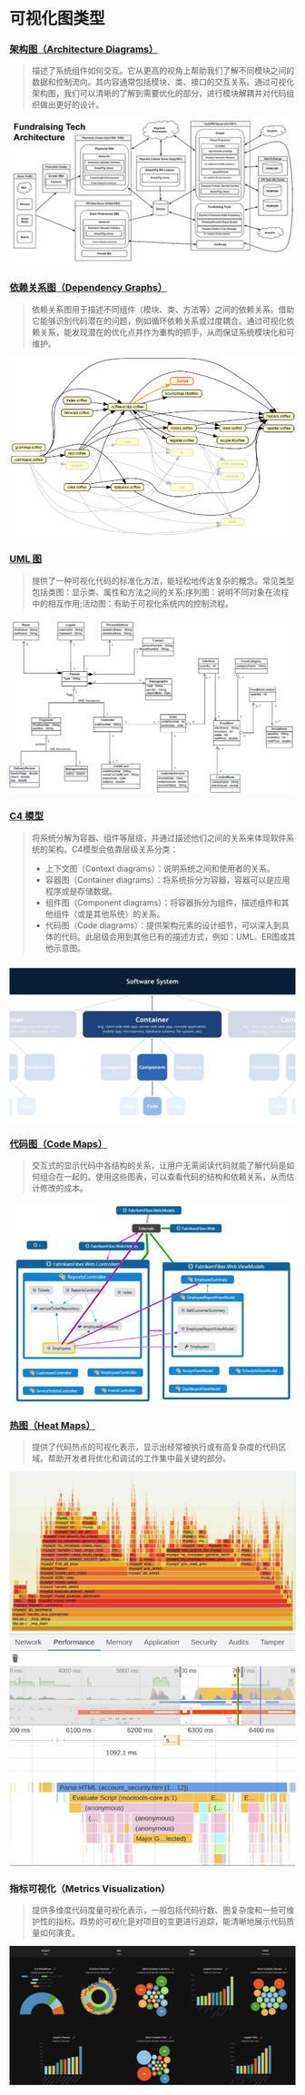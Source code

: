 # 可视化图类型

### [架构图（Architecture Diagrams）](https://zh.wikipedia.org/wiki/%E7%B3%BB%E7%BB%9F%E5%85%B3%E7%B3%BB%E5%9B%BE)
> 描述了系统组件如何交互。它从更高的视角上帮助我们了解不同模块之间的数据和控制流向。其内容通常包括模块、类、接口的交互关系。通过可视化架构图，我们可以清晰的了解到需要优化的部分，进行模块解耦并对代码组织做出更好的设计。

![Architecture Diagrams](../imgs/graphs/image-1.png)

### [依赖关系图（Dependency Graphs）](https://en.wikipedia.org/wiki/Dependency_graph)
> 依赖关系图用于描述不同组件（模块、类、方法等）之间的依赖关系。借助它能够识别代码潜在的问题，例如循环依赖关系或过度耦合。通过可视化依赖关系，能发现潜在的优化点并作为重构的抓手，从而保证系统模块化和可维护。

![Dependency Graphs](../imgs/graphs/image.png)

### [UML 图](https://en.wikipedia.org/wiki/Unified_Modeling_Language)
> 提供了一种可视化代码的标准化方法，能轻松地传达复杂的概念。常见类型包括类图：显示类、属性和方法之间的关系;序列图：说明不同对象在流程中的相互作用;活动图：有助于可视化系统内的控制流程。

![UML类图](../imgs/graphs/image-2.png)

### [C4 模型](https://en.wikipedia.org/wiki/C4_model)
> 将系统分解为容器、组件等层级，并通过描述他们之间的关系来体现软件系统的架构。C4模型会依靠层级关系分类：
> - 上下文图（Context diagrams）：说明系统之间和使用者的关系。
> - 容器图（Container diagrams）：将系统拆分为容器，容器可以是应用程序或是存储数据。
> - 组件图（Component diagrams）：将容器拆分为组件，描述组件和其他组件（或是其他系统）的关系。
> - 代码图（Code diagrams）：提供架构元素的设计细节，可以深入到具体的代码。此层级会用到其他已有的描述方式，例如：UML、ER图或其他示意图。

![C4模型](../imgs/graphs/image-3.png)

### [代码图（Code Maps）](https://learn.microsoft.com/en-us/visualstudio/modeling/map-dependencies-across-your-solutions?view=vs-2022)
> 交互式的显示代码中各结构的关系，让用户无需阅读代码就能了解代码是如何组合在一起的。使用这些图表，可以查看代码的结构和依赖关系，从而估计修改的成本。

![代码图](../imgs/graphs/image-4.png)

### [热图（Heat Maps）](https://en.wikipedia.org/wiki/Heat_map)
> 提供了代码热点的可视化表示，显示出经常被执行或有高复杂度的代码区域。帮助开发者将优化和调试的工作集中最关键的部分。

![Java火焰图](../imgs/graphs/image-5.png)
![浏览器火焰图](../imgs/graphs/image-6.png)


### 指标可视化（Metrics Visualization）
> 提供多维度代码度量可视化表示，一般包括代码行数、圈复杂度和一些可维护性的指标。趋势的可视化是对项目的变更进行追踪，能清晰地展示代码质量如何演变。

![指标可视化](../imgs/read-tools/image-15.png)
